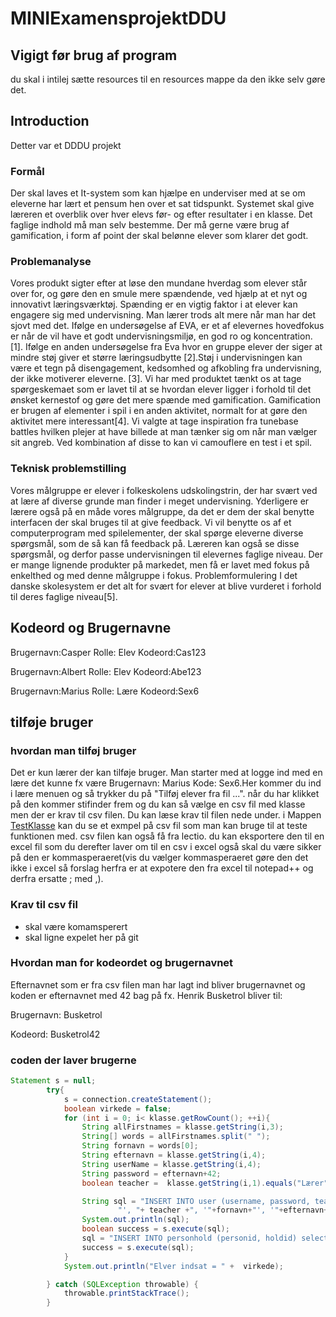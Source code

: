 

# MINIExamensprojektDDU

## Vigigt før brug af program 
du skal i intilej sætte resources til en resources mappe da den ikke selv gøre det.
## Introduction
Detter var et DDDU projekt
### Formål
Der skal laves et It-system som kan hjælpe en underviser med at se om eleverne har lært et pensum hen over et sat tidspunkt. Systemet skal give læreren et overblik over hver elevs før- og efter resultater i en klasse. Det faglige indhold må man selv bestemme. Der må gerne være brug af gamification, i form af point der skal belønne elever som klarer det godt. 

### Problemanalyse

Vores produkt sigter efter at løse den mundane hverdag som elever står over for, og gøre den en smule mere spændende, ved hjælp at et nyt og innovativt læringsværktøj.
Spænding er en vigtig faktor i at elever kan engagere sig med undervisning. Man lærer trods alt mere når man har det sjovt med det. Ifølge en undersøgelse af EVA, er et af elevernes hovedfokus er når de vil have et godt undervisningsmiljø, en god ro og koncentration.  [1]. Ifølge en anden undersøgelse fra Eva hvor en gruppe elever der siger at mindre støj giver et større læringsudbytte [2].Støj i undervisningen kan være et tegn på  disengagement, kedsomhed og afkobling fra undervisning, der ikke motiverer eleverne. [3].  Vi har med produktet tænkt os at tage spørgeskemaet som er lavet til at se hvordan elever ligger i forhold til det ønsket kernestof og gøre det mere spænde med gamification. Gamification er brugen af ​​elementer i spil i en anden aktivitet, normalt for at gøre den aktivitet mere interessant[4].  Vi valgte at tage inspiration fra tunebase battles hvilken plejer at have billede at man tænker sig om når man vælger sit angreb. Ved kombination af disse to kan vi camouflere en test i et spil. 

### Teknisk problemstilling
Vores målgruppe er elever i folkeskolens udskolingstrin, der har svært ved at lære af diverse grunde man finder i meget undervisning. Yderligere er lærere også på en måde vores målgruppe, da det er dem der skal benytte interfacen der skal bruges til at give feedback. Vi vil benytte os af et computerprogram med spilelementer, der skal spørge eleverne diverse spørgsmål, som de så kan få feedback på. Læreren kan også se disse spørgsmål, og derfor passe undervisningen til elevernes faglige niveau. Der er mange lignende produkter på markedet, men få er lavet med fokus på enkelthed og med denne målgruppe i fokus.
Problemformulering
I det danske skolesystem er det alt for svært for elever at blive vurderet i forhold til deres faglige niveau[5]. 


## Kodeord og Brugernavne
Brugernavn:Casper
Rolle: Elev
Kodeord:Cas123

Brugernavn:Albert
Rolle: Elev
Kodeord:Abe123

Brugernavn:Marius
Rolle: Lære
Kodeord:Sex6

##  tilføje bruger
### hvordan man tilføj bruger
Det er kun lærer der kan tilføje bruger. Man starter med at logge ind med en lære det kunne fx være Brugernavn: Marius Kode: Sex6.Her kommer du ind i lære menuen og så trykker du på "Tilføj elever fra fil ...". når du har klikket på den kommer stifinder frem og du kan så vælge en csv fil med klasse men der er krav til csv filen. Du kan læse krav til filen nede under. i Mappen [TestKlasse](https://github.com/DangelTheMangel/MINIExamensprojektDDU/tree/main/TestKlasse) kan du se et exmpel på csv fil som man kan bruge til at teste funktionen med. csv filen kan også få fra lectio. du kan eksportere den til en excel fil som du derefter laver om til en csv i excel også skal du være sikker på den er kommasperaeret(vis du vælger kommasperaeret gøre den det ikke i excel så forslag herfra er at expotere den fra excel til notepad++ og derfra ersatte ; med ,).

### Krav til csv fil
* skal være komamsperert 
* skal ligne expelet her på git

### Hvordan man for kodeordet og brugernavnet
Efternavnet som er fra csv filen man har lagt ind bliver brugernavnet og koden er efternavnet med 42 bag på fx. Henrik Busketrol bliver til:

Brugernavn:
Busketrol

Kodeord:
Busketrol42

### coden der laver brugerne
``` Java
Statement s = null;
        try{
            s = connection.createStatement();
            boolean virkede = false;
            for (int i = 0; i< klasse.getRowCount(); ++i){
                String allFirstnames = klasse.getString(i,3);
                String[] words = allFirstnames.split(" ");
                String fornavn = words[0];
                String efternavn = klasse.getString(i,4);
                String userName = klasse.getString(i,4);
                String password = efternavn+42;
                boolean teacher =  klasse.getString(i,1).equals("Lærer");

                String sql = "INSERT INTO user (username, password, teacher, fornavn, efternavn) VALUES ('"+userName+"', '"+ Main.getHash(password)+
                        "', "+ teacher +", '"+fornavn+"', '"+efternavn+"');";
                System.out.println(sql);
                boolean success = s.execute(sql);
                sql = "INSERT INTO personhold (personid, holdid) select userid, 1 from user where fornavn='"+fornavn+"' AND efternavn='+"+efternavn+"+';";
                success = s.execute(sql);
            }
            System.out.println("Elver indsat = " +  virkede);

        } catch (SQLException throwable) {
            throwable.printStackTrace();
        }

```
